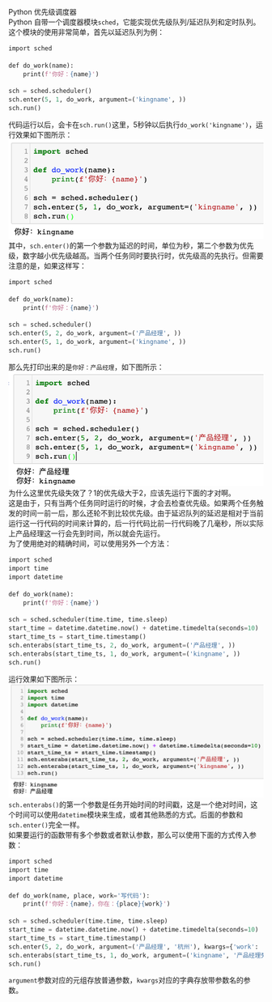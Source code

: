 Python 优先级调度器<br />Python 自带一个调度器模块`sched`，它能实现优先级队列/延迟队列和定时队列。<br />这个模块的使用非常简单，首先以延迟队列为例：
```python
import sched

def do_work(name):
    print(f'你好：{name}')

sch = sched.scheduler()
sch.enter(5, 1, do_work, argument=('kingname', ))
sch.run()
```
代码运行以后，会卡在`sch.run()`这里，5秒钟以后执行`do_work('kingname')`，运行效果如下图所示：<br />![2021-05-11-23-18-41-918788.png](./img/1620746422972-6214045d-d94c-4052-8811-b7f91c47628c.png)<br />其中，`sch.enter()`的第一个参数为延迟的时间，单位为秒，第二个参数为优先级，数字越小优先级越高。当两个任务同时要执行时，优先级高的先执行。但需要注意的是，如果这样写：
```python
import sched

def do_work(name):
    print(f'你好：{name}')

sch = sched.scheduler()
sch.enter(5, 2, do_work, argument=('产品经理', ))
sch.enter(5, 1, do_work, argument=('kingname', ))
sch.run()
```
那么先打印出来的是`你好：产品经理`，如下图所示：<br />![2021-05-11-23-18-41-982617.png](./img/1620746433086-4c519967-535e-42e7-8bfb-5d9618564cac.png)<br />为什么这里优先级失效了？1的优先级大于2，应该先运行下面的才对啊。<br />这是由于，只有当两个任务同时运行的时候，才会去检查优先级。如果两个任务触发的时间一前一后，那么还轮不到比较优先级。由于延迟队列的延迟是相对于当前运行这一行代码的时间来计算的，后一行代码比前一行代码晚了几毫秒，所以实际上产品经理这一行会先到时间，所以就会先运行。<br />为了使用绝对的精确时间，可以使用另外一个方法：
```python
import sched
import time
import datetime

def do_work(name):
    print(f'你好：{name}')

sch = sched.scheduler(time.time, time.sleep)
start_time = datetime.datetime.now() + datetime.timedelta(seconds=10)
start_time_ts = start_time.timestamp()
sch.enterabs(start_time_ts, 2, do_work, argument=('产品经理', ))
sch.enterabs(start_time_ts, 1, do_work, argument=('kingname', ))
sch.run()
```
运行效果如下图所示：<br />![2021-05-11-23-18-42-079358.png](./img/1620746442021-a839f6fb-582a-4e04-8f5d-f552a87ce666.png)<br />`sch.enterabs()`的第一个参数是任务开始时间的时间戳，这是一个绝对时间，这个时间可以使用`datetime`模块来生成，或者其他熟悉的方式。后面的参数和`sch.enter()`完全一样。<br />如果要运行的函数带有多个参数或者默认参数，那么可以使用下面的方式传入参数：
```python
import sched
import time
import datetime

def do_work(name, place, work='写代码'):
    print(f'你好：{name}，你在：{place}{work}')

sch = sched.scheduler(time.time, time.sleep)
start_time = datetime.datetime.now() + datetime.timedelta(seconds=10)
start_time_ts = start_time.timestamp()
sch.enter(5, 2, do_work, argument=('产品经理', '杭州'), kwargs={'work': '写需求文档'})
sch.enterabs(start_time_ts, 1, do_work, argument=('kingname', '产品经理旁边'), kwargs={'work': '看着她'})
sch.run()
```
`argument`参数对应的元组存放普通参数，`kwargs`对应的字典存放带参数名的参数。
